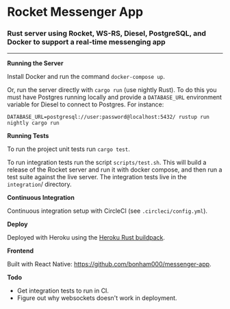 
# Rocket Messenger App

### Rust server using Rocket, WS-RS, Diesel, PostgreSQL, and Docker to support a real-time messenging app

***

**Running the Server**

Install Docker and run the command `docker-compose up`.

Or, run the server directly with `cargo run` (use nightly Rust). To do this you must have Postgres running locally and provide a `DATABASE_URL` environment variable for Diesel to connect to Postgres. For instance:

`DATABASE_URL=postgresql://user:password@localhost:5432/ rustup run nightly cargo run`

**Running Tests**

To run the project unit tests run `cargo test`.

To run integration tests run the script `scripts/test.sh`. This will build a release of the Rocket server and run it with docker compose, and then run a test suite against the live server. The integration tests live in the `integration`/ directory.

**Continuous Integration**

Continuous integration setup with CircleCI (see `.circleci/config.yml`).

**Deploy**

Deployed with Heroku using the [Heroku Rust buildpack](https://github.com/emk/heroku-buildpack-rust). 

**Frontend**

Built with React Native: https://github.com/bonham000/messenger-app.

**Todo**

* Get integration tests to run in CI.
* Figure out why websockets doesn't work in deployment.